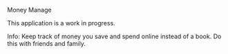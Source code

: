 Money Manage

This application is a work in progress.

Info: Keep track of money you save and spend online instead of a book. Do this with friends and family.
